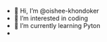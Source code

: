- 👋 Hi, I’m @oishee-khondoker
- 👀 I’m interested in coding
- 🌱 I’m currently learning Pyton
-

<!---
oishee-khondoker/oishee-khondoker is a ✨ special ✨ repository because its `README.md` (this file) appears on your GitHub profile.
You can click the Preview link to take a look at your changes.
--->
